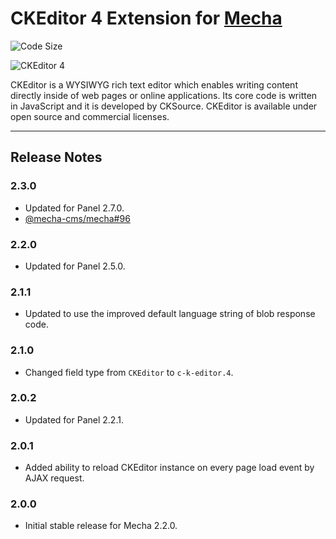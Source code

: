 CKEditor 4 Extension for [Mecha](https://github.com/mecha-cms/mecha)
====================================================================

![Code Size](https://img.shields.io/github/languages/code-size/mecha-cms/x.c-k-editor.4?color=%23444&style=for-the-badge)

![CKEditor 4](https://user-images.githubusercontent.com/1669261/128368337-95843764-d080-403f-82e6-a58e14f02fca.png)

CKEditor is a WYSIWYG rich text editor which enables writing content directly inside of web pages or online applications. Its core code is written in JavaScript and it is developed by CKSource. CKEditor is available under open source and commercial licenses.

---

Release Notes
-------------

### 2.3.0

 - Updated for Panel 2.7.0.
 - [@mecha-cms/mecha#96](https://github.com/mecha-cms/mecha/issues/96)

### 2.2.0

 - Updated for Panel 2.5.0.

### 2.1.1

 - Updated to use the improved default language string of blob response code.

### 2.1.0

 - Changed field type from `CKEditor` to `c-k-editor.4`.

### 2.0.2

 - Updated for Panel 2.2.1.

### 2.0.1

 - Added ability to reload CKEditor instance on every page load event by AJAX request.

### 2.0.0

 - Initial stable release for Mecha 2.2.0.